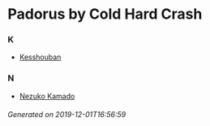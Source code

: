 # Padorus by Cold Hard Crash

### K
* [Kesshouban](https://github.com/shadow578/Project-Padoru/blob/master/table-of-contents/characters/Kesshouban.md)

### N
* [Nezuko Kamado](https://github.com/shadow578/Project-Padoru/blob/master/table-of-contents/characters/NezukoKamado.md)

###### Generated on 2019-12-01T16:56:59
